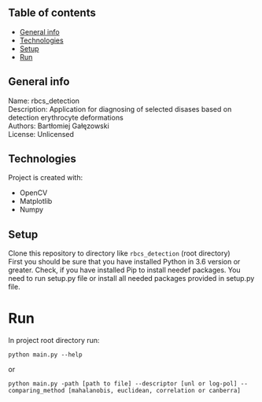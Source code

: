 ## Table of contents
* [General info](#general-info)
* [Technologies](#technologies)
* [Setup](#setup)
* [Run](#run)


## General info
Name: rbcs_detection <br /> 
Description: Application for diagnosing of selected disases based on detection erythrocyte deformations <br /> 
Authors: Bartłomiej Gałęzowski <br /> 
License: Unlicensed  <br /> 
	
## Technologies
Project is created with:
* OpenCV
* Matplotlib
* Numpy

## Setup
Clone this repository to directory like ```rbcs_detection``` (root directory)  
First you should be sure that you have installed Python in 3.6 version or greater.
Check, if you have installed Pip to install needef packages.
You need to run setup.py file or install all needed packages provided in setup.py file.
# Run
In project root directory run:
```
python main.py --help
```
or
```
python main.py -path [path to file] --descriptor [unl or log-pol] --comparing_method [mahalanobis, euclidean, correlation or canberra]
```
